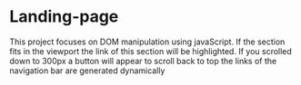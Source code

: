# Landing-page
This project focuses on DOM manipulation using javaScript.
If the section fits in the viewport the link of this section will be highlighted.
If you scrolled down to 300px a button will appear to scroll back to top
the links of the navigation bar are generated dynamically
